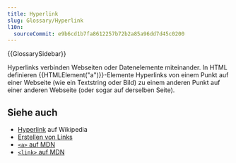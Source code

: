 ```yaml
---
title: Hyperlink
slug: Glossary/Hyperlink
l10n:
  sourceCommit: e9b6cd1b7fa8612257b72b2a85a96dd7d45c0200
---
```


{{GlossarySidebar}}

Hyperlinks verbinden Webseiten oder Datenelemente miteinander. In HTML definieren {{HTMLElement("a")}}-Elemente Hyperlinks von einem Punkt auf einer Webseite (wie ein Textstring oder Bild) zu einem anderen Punkt auf einer anderen Webseite (oder sogar auf derselben Seite).

## Siehe auch

- [Hyperlink](https://en.wikipedia.org/wiki/Hyperlink) auf Wikipedia
- [Erstellen von Links](/de/docs/Learn_web_development/Core/Structuring_content/Creating_links)
- [`<a>` auf MDN](/de/docs/Web/HTML/Reference/Elements/a)
- [`<link>` auf MDN](/de/docs/Web/HTML/Reference/Elements/link)
